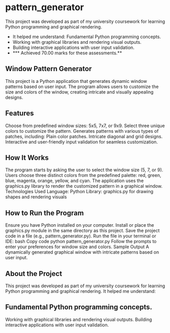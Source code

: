 # pattern_generator
This project was developed as part of my university coursework for learning Python programming 
and graphical rendering. 
 - It helped me understand:  Fundamental Python programming concepts. 
 - Working with graphical libraries and rendering visual outputs.
 - Building interactive applications with user input validation.
 - *** Achieved 70.00 marks for these  assessments.**

##  Window Pattern Generator 
This project is a Python application that generates dynamic window patterns based on user input.
The program allows users to customize the size and colors of the window,
creating intricate and visually appealing designs.


##  Features 
Choose from predefined window sizes: 5x5, 7x7, or 9x9.
Select three unique colors to customize the pattern.
Generates patterns with various types of patches, including:
Plain color patches.
Intricate diagonal and grid designs.
Interactive and user-friendly input validation for seamless customization.


## How It Works  
The program starts by asking the user to select the window size (5, 7, or 9).
Users choose three distinct colors from the predefined palette: red, green, blue, magenta, orange, yellow, and cyan.
The application uses the graphics.py library to render the customized pattern in a graphical window.
Technologies Used
Language: Python
Library: graphics.py for drawing shapes and rendering visuals


## How to Run the Program 
Ensure you have Python installed on your computer.
Install or place the graphics.py module in the same directory as this project.
Save the project code in a file (e.g., pattern_generator.py).
Run the file in your terminal or IDE:
bash
Copy code
python pattern_generator.py
Follow the prompts to enter your preferences for window size and colors.
Sample Output
A dynamically generated graphical window with intricate patterns based on user input.




##  About the Project ##
This project was developed as part of my university coursework for
learning Python programming and graphical rendering. It helped me understand:


##  Fundamental Python programming concepts.  ##
Working with graphical libraries and rendering visual outputs.
Building interactive applications with user input validation.




